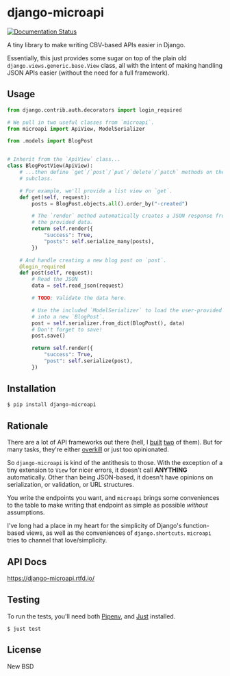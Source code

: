 # django-microapi

[![Documentation Status](https://readthedocs.org/projects/django-microapi/badge/?version=latest)](https://django-microapi.readthedocs.io/en/latest/?badge=latest)

A tiny library to make writing CBV-based APIs easier in Django.

Essentially, this just provides some sugar on top of the plain old `django.views.generic.base.View` class, all with the intent of making handling JSON APIs easier (without the need for a full framework).


## Usage

```python
from django.contrib.auth.decorators import login_required

# We pull in two useful classes from `microapi`.
from microapi import ApiView, ModelSerializer

from .models import BlogPost


# Inherit from the `ApiView` class...
class BlogPostView(ApiView):
    # ...then define `get`/`post`/`put`/`delete`/`patch` methods on the
    # subclass.

    # For example, we'll provide a list view on `get`.
    def get(self, request):
        posts = BlogPost.objects.all().order_by("-created")

        # The `render` method automatically creates a JSON response from
        # the provided data.
        return self.render({
            "success": True,
            "posts": self.serialize_many(posts),
        })

    # And handle creating a new blog post on `post`.
    @login_required
    def post(self, request):
        # Read the JSON
        data = self.read_json(request)

        # TODO: Validate the data here.

        # Use the included `ModelSerializer` to load the user-provided data
        # into a new `BlogPost`.
        post = self.serializer.from_dict(BlogPost(), data)
        # Don't forget to save!
        post.save()

        return self.render({
            "success": True,
            "post": self.serialize(post),
        })
```


## Installation

```bash
$ pip install django-microapi
```


## Rationale

There are a lot of API frameworks out there (hell, I [built](https://tastypieapi.org/) [two](https://github.com/toastdriven/restless) of them). But for many tasks, they're either [overkill](https://en.wikipedia.org/wiki/HATEOAS) or just too opinionated.

So `django-microapi` is kind of the antithesis to those. With the exception of a tiny extension to `View` for nicer errors, it doesn't call **ANYTHING** automatically. Other than being JSON-based, it doesn't have opinions on serialization, or validation, or URL structures.

You write the endpoints you want, and `microapi` brings some conveniences to the table to make writing that endpoint as simple as possible _without_ assumptions.

I've long had a place in my heart for the simplicity of Django's function-based views, as well as the conveniences of `django.shortcuts`. `microapi` tries to channel that love/simplicity.


## API Docs

https://django-microapi.rtfd.io/


## Testing

To run the tests, you'll need both [Pipenv](https://pipenv.pypa.io/en/latest/), and [Just](https://just.systems/) installed.

```shell
$ just test
```


## License

New BSD
